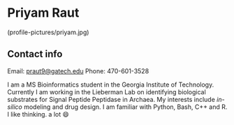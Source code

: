 # Priyam Raut
(profile-pictures/priyam.jpg)


## Contact info
Email:  praut9@gatech.edu
Phone: 470-601-3528 

I am a MS Bioinformatics student in the Georgia Institute of Technology. Currently I am working in the Lieberman Lab on identifying
biological substrates for Signal Peptide Peptidase in Archaea. My interests include *in-silico* modeling and drug design. I am 
familiar with Python, Bash, C++ and R. I like thinking. a lot :smile:



